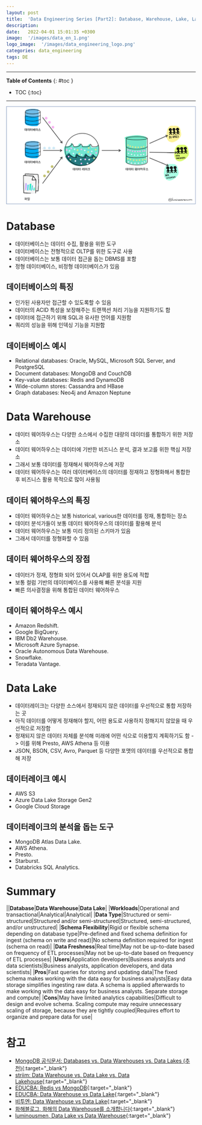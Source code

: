```yaml
---
layout: post
title:  'Data Engineering Series [Part2]: Database, Warehouse, Lake, Lakehouse'
description: 
date:   2022-04-01 15:01:35 +0300
image:  '/images/data_en_1.png'
logo_image:  '/images/data_engineering_logo.png'
categories: data_engineering
tags: DE
---
```

---

**Table of Contents**
{: #toc }
*  TOC
{:toc}

---

![](/images/data_en_1.png)

# Database

- 데이터베이스는 데이터 수집, 활용을 위한 도구
- 데이터베이스는 전형적으로 OLTP를 위한 도구로 사용
- 데이터베이스는 보통 데이터 접근을 돕는 DBMS를 포함
- 정형 데이터베이스, 비정형 데이터베이스가 있음

## 데이터베이스의 특징

- 인가된 사용자만 접근할 수 있도록할 수 있음
- 데이터의 ACID 특성을 보장해주는 트랜잭션 처리 기능을 지원하기도 함
- 데이터에 접근하기 위해 SQL과 유사한 언어를 지원함
- 쿼리의 성능을 위해 인덱싱 기능을 지원함

## 데이터베이스 예시

- Relational databases: Oracle, MySQL, Microsoft SQL Server, and PostgreSQL
- Document databases: MongoDB and CouchDB
- Key-value databases: Redis and DynamoDB
- Wide-column stores: Cassandra and HBase
- Graph databases: Neo4j and Amazon Neptune

# Data Warehouse

- 데이터 웨어하우스는 다양한 소스에서 수집한 대량의 데이터를 통합하기 위한 저장소
- 데이터 웨어하우스는 데이터에 기반한 비즈니스 분석, 결과 보고를 위한 핵심 저장소
- 그래서 보통 데이터를 정재해서 웨어하우스에 저장
- 데이터 웨어하우스는 여러 데이터베이스의 데이터를 정재하고 정형화해서 통합한 후 비즈니스 활용 목적으로 많이 사용됨

## 데이터 웨어하우스의 특징

- 데이터 웨어하우스는 보통 historical, various한 데이터를 정재, 통합하는 장소
- 데이터 분석가들이 보통 데이터 웨어하우스의 데이터를 활용해 분석
- 데이터 웨어하우스는 보통 미리 정의된 스키마가 있음
- 그래서 데이터를 정형화할 수 있음


## 데이터 웨어하우스의 장점

- 데이터가 정재, 정형화 되어 있어서 OLAP를 위한 용도에 적합
- 보통 컬럼 기반의 데이터베이스를 사용해 빠른 분석을 지원
- 빠른 의사결정을 위해 통합된 데이터 웨어하우스

## 데이터 웨어하우스 예시

- Amazon Redshift.
- Google BigQuery.
- IBM Db2 Warehouse.
- Microsoft Azure Synapse.
- Oracle Autonomous Data Warehouse.
- Snowflake.
- Teradata Vantage.



# Data Lake

- 데이터레이크는 다양한 소스에서 정재되지 않은 데이터를 우선적으로 통합 저장하는 곳
- 아직 데이터를 어떻게 정재해야 할지, 어떤 용도로 사용하지 정해지지 않았을 때 우선적으로 저장함
- 정재되지 않은 데이터 자체를 분석해 미래에 어떤 식으로 이용할지 계획하기도 함 -> 이를 위해 Presto, AWS Athena 등 이용
- JSON, BSON, CSV, Avro, Parquet 등 다양한 포맷의 데이터를 우선적으로 통합해 저장

## 데이터레이크 예시

- AWS S3
- Azure Data Lake Storage Gen2
- Google Cloud Storage

## 데이터레이크의 분석을 돕는 도구

- MongoDB Atlas Data Lake.
- AWS Athena.
- Presto.
- Starburst.
- Databricks SQL Analytics.

# Summary

||**Database**|**Data Warehouse**|**Data Lake**|
|**Workloads**|Operational and transactional|Analytical|Analytical|
|**Data Type**|Structured or semi-structured|Structured and/or semi-structured|Structured, semi-structured, and/or unstructured|
|**Schema Flexibility**|Rigid or flexible schema depending on database type|Pre-defined and fixed schema definition for ingest (schema on write and read)|No schema definition required for ingest (schema on read)|
|**Data Freshness**|Real time|May not be up-to-date based on frequency of ETL processes|May not be up-to-date based on frequency of ETL processes|
|**Users**|Application developers|Business analysts and data scientists|Business analysts, application developers, and data scientists|
|**Pros**|Fast queries for storing and updating data|The fixed schema makes working with the data easy for business analysts|Easy data storage simplifies ingesting raw data. A schema is applied afterwards to make working with the data easy for business analysts. Separate storage and compute|
|**Cons**|May have limited analytics capabilities|Difficult to design and evolve schema. Scaling compute may require unnecessary scaling of storage, because they are tightly coupled|Requires effort to organize and prepare data for use|



# 참고

- [MongoDB 공식문서: Databases vs. Data Warehouses vs. Data Lakes (추천)](https://www.mongodb.com/databases/data-lake-vs-data-warehouse-vs-database){:target="_blank"}
- [striim: Data Warehouse vs. Data Lake vs. Data Lakehouse](https://www.striim.com/blog/data-warehouse-vs-data-lake-vs-data-lakehouse-an-overview/){:target="_blank"}
- [EDUCBA: Redis vs MongoDB](https://www.educba.com/redis-vs-mongodb/?source=leftnav){:target="_blank"}
- [EDUCBA: Data Warehouse vs Data Lake](https://www.educba.com/data-lake-vs-data-warehouse/?source=leftnav){:target="_blank"}
- [비투엔: Data Warehouse vs Data Lake](https://blog.b2en.com/253){:target="_blank"}
- [화해블로그, 화해의 Data Warehouse를 소개합니다](http://blog.hwahae.co.kr/all/tech/tech-tech/9409/){:target="_blank"}
- [luminousmen, Data Lake vs Data Warehouse](https://luminousmen.com/post/data-lake-vs-data-warehouse){:target="_blank"}